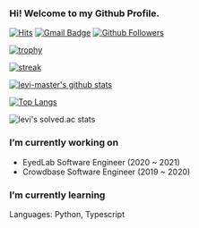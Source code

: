 ### Hi! Welcome to my Github Profile.

[![Hits](https://hits.seeyoufarm.com/api/count/incr/badge.svg?url=https%3A%2F%2Fgithub.com%2Flevi-master)](https://github.com/levi-master)
[![Gmail Badge](https://img.shields.io/badge/-Gmail-d14836?style=flat-square&logo=Gmail&logoColor=white&link=mailto:gloomyowl.kr@gmail.com)](mailto:gloomyowl.kr@gmail.com)
[![Github Followers](https://img.shields.io/github/followers/levi-master?color=06d6a0&label=Github%20Followers&style=for-the-badge)](https://github.com/levi-master?tab=followers)

[![trophy](https://github-profile-trophy.vercel.app/?username=levi-master&theme=chalk&row=2&column=5)](https://github.com/ryo-ma/github-profile-trophy)

[![streak](https://github-readme-streak-stats.herokuapp.com/?user=levi-master&theme=calm)](https://github.com/levi-master)

[![levi-master's github stats](https://github-readme-stats.vercel.app/api?username=levi-master&show_icons=true&theme=dracula)](https://github.com/levi-master)

[![Top Langs](https://github-readme-stats.vercel.app/api/top-langs/?username=levi-master&layout=compact&langs_count=8&theme=dracula)](https://github.com/levi-master)

![levi's solved.ac stats](http://mazassumnida.wtf/api/v2/generate_badge?boj=systemh)


### I’m currently working on
- EyedLab Software Engineer (2020 ~ 2021)
- Crowdbase Software Engineer (2019 ~ 2020)

### I’m currently learning
Languages: Python, Typescript
